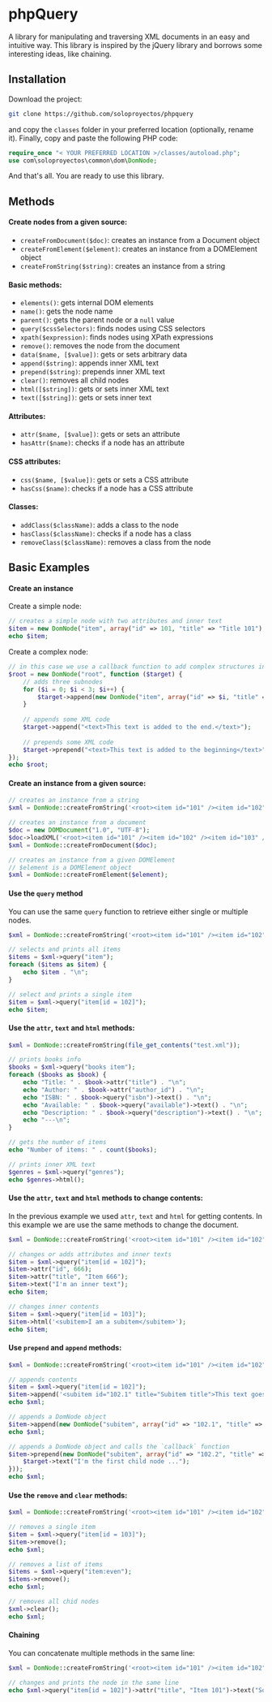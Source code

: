 phpQuery
========

A library for manipulating and traversing XML documents in an easy and intuitive way. This library is inspired by the jQuery library and borrows some interesting ideas, like chaining.

Installation
------------

Download the project:
```bash
git clone https://github.com/soloproyectos/phpquery
```

and copy the `classes` folder in your preferred location (optionally, rename it). Finally, copy and paste the following PHP code:
```PHP
require_once "< YOUR PREFERRED LOCATION >/classes/autoload.php";
use com\soloproyectos\common\dom\DomNode;
```

And that's all. You are ready to use this library.

Methods
-------

#### Create nodes from a given source:
  * `createFromDocument($doc)`: creates an instance from a Document object
  * `createFromElement($element)`: creates an instance from a DOMElement object
  * `createFromString($string)`: creates an instance from a string

#### Basic methods:
  * `elements()`: gets internal DOM elements
  * `name()`: gets the node name
  * `parent()`: gets the parent node or a `null` value
  * `query($cssSelectors)`: finds nodes using CSS selectors
  * `xpath($expression)`: finds nodes using XPath expressions
  * `remove()`: removes the node from the document
  * `data($name, [$value])`: gets or sets arbitrary data
  * `append($string)`: appends inner XML text
  * `prepend($string)`: prepends inner XML text
  * `clear()`: removes all child nodes
  * `html([$string])`: gets or sets inner XML text
  * `text([$string])`: gets or sets inner text

#### Attributes:
  * `attr($name, [$value])`: gets or sets an attribute
  * `hasAttr($name)`: checks if a node has an attribute

#### CSS attributes:
  * `css($name, [$value])`: gets or sets a CSS attribute
  * `hasCss($name)`: checks if a node has a CSS attribute

#### Classes:
  * `addClass($className)`: adds a class to the node
  * `hasClass($className)`: checks if a node has a class
  * `removeClass($className)`: removes a class from the node

Basic Examples
--------------

#### Create an instance

Create a simple node:
```PHP
// creates a simple node with two attributes and inner text
$item = new DomNode("item", array("id" => 101, "title" => "Title 101"), "Inner text here...");
echo $item;
```

Create a complex node:
```PHP
// in this case we use a callback function to add complex structures into the node
$root = new DomNode("root", function ($target) {
    // adds three subnodes
    for ($i = 0; $i < 3; $i++) {
        $target->append(new DomNode("item", array("id" => $i, "title" => "Title $i"), "This is the item $i"));
    }
    
    // appends some XML code
    $target->append("<text>This text is added to the end.</text>");
    
    // prepends some XML code
    $target->prepend("<text>This text is added to the beginning</text>");
});
echo $root;
```

#### Create an instance from a given source:

```PHP
// creates an instance from a string
$xml = DomNode::createFromString('<root><item id="101" /><item id="102" /><item id="103" /></root>');

// creates an instance from a document
$doc = new DOMDocument("1.0", "UTF-8");
$doc->loadXML('<root><item id="101" /><item id="102" /><item id="103" /></root>');
$xml = DomNode::createFromDocument($doc);

// creates an instance from a given DOMElement
// $element is a DOMElement object
$xml = DomNode::createFromElement($element);
```

#### Use the `query` method

You can use the same `query` function to retrieve either single or multiple nodes.

```PHP
$xml = DomNode::createFromString('<root><item id="101" /><item id="102" /><item id="103" /></root>');

// selects and prints all items
$items = $xml->query("item");
foreach ($items as $item) {
    echo $item . "\n";
}

// select and prints a single item
$item = $xml->query("item[id = 102]");
echo $item;
```

#### Use the `attr`, `text` and `html` methods:
```PHP
$xml = DomNode::createFromString(file_get_contents("test.xml"));

// prints books info
$books = $xml->query("books item");
foreach ($books as $book) {
    echo "Title: " . $book->attr("title") . "\n";
    echo "Author: " . $book->attr("author_id") . "\n";
    echo "ISBN: " . $book->query("isbn")->text() . "\n";
    echo "Available: " . $book->query("available")->text() . "\n";
    echo "Description: " . $book->query("description")->text() . "\n";
    echo "---\n";
}

// gets the number of items
echo "Number of items: " . count($books);

// prints inner XML text
$genres = $xml->query("genres");
echo $genres->html();
```

#### Use the `attr`, `text` and `html` methods to change contents:

In the previous example we used `attr`, `text` and `html` for getting contents. In this example we are use the same methods to change the document.

```PHP
$xml = DomNode::createFromString('<root><item id="101" /><item id="102" /><item id="103" /></root>');

// changes or adds attributes and inner texts
$item = $xml->query("item[id = 102]");
$item->attr("id", 666);
$item->attr("title", "Item 666");
$item->text("I'm an inner text");
echo $item;

// changes inner contents
$item = $xml->query("item[id = 103]");
$item->html('<subitem>I am a subitem</subitem>');
echo $item;
```

#### Use `prepend` and `append` methods:

```PHP
$xml = DomNode::createFromString('<root><item id="101" /><item id="102" /><item id="103" /></root>');

// appends contents
$item = $xml->query("item[id = 102]");
$item->append('<subitem id="102.1" title="Subitem title">This text goes to the end...</subitem>');
echo $xml;

// appends a DomNode object
$item->append(new DomNode("subitem", array("id" => "102.1", "title" => "Subitem title"), "Some inner text here ..."));
echo $xml;

// appends a DomNode object and calls the `callback` function
$item->prepend(new DomNode("subitem", array("id" => "102.2", "title" => "Subitem title"), function ($target) {
    $target->text("I'm the first child node ...");
}));
echo $xml;
```

#### Use the `remove` and `clear` methods:

```PHP
$xml = DomNode::createFromString('<root><item id="101" /><item id="102" /><item id="103" /></root>');

// removes a single item
$item = $xml->query("item[id = 103]");
$item->remove();
echo $xml;

// removes a list of items
$items = $xml->query("item:even");
$items->remove();
echo $xml;

// removes all chid nodes
$xml->clear();
echo $xml;
```

#### Chaining

You can concatenate multiple methods in the same line:

```PHP
$xml = DomNode::createFromString('<root><item id="101" /><item id="102" /><item id="103" /></root>');

// changes and prints the node in the same line
echo $xml->query("item[id = 102]")->attr("title", "Item 101")->text("Some text...")->append("<subitem />");
```
